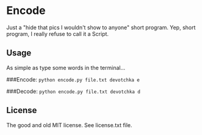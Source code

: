 Encode
===========================================================================

Just a "hide that pics I wouldn't show to anyone" short program.
Yep, short program, I really refuse to call it a Script.

Usage
-----
As simple as type some words in the terminal...

###Encode:
`python encode.py file.txt devotchka e`

###Decode:
`python encode.py file.txt devotchka d`

License
-------

The good and old MIT license. See license.txt file.
